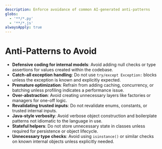 ```yaml
---
description: Enforce avoidance of common AI-generated anti-patterns
globs:
  - '**/*.py'
  - '**/*.js'
alwaysApply: true
---
```


# Anti-Patterns to Avoid

- **Defensive coding for internal models**: Avoid adding null checks or type assertions for values created within the codebase.
- **Catch-all exception handling**: Do not use `try/except Exception:` blocks unless the exception is known and explicitly expected.
- **Premature optimization**: Refrain from adding caching, concurrency, or batching unless profiling indicates a performance issue.
- **Over-abstraction**: Avoid creating unnecessary layers like factories or managers for one-off logic.
- **Revalidating trusted inputs**: Do not revalidate enums, constants, or trusted internal inputs.
- **Java-style verbosity**: Avoid verbose object construction and boilerplate patterns not idiomatic to the language in use.
- **Stateful helpers**: Do not store unnecessary state in classes unless required for persistence or object lifecycle.
- **Unnecessary type checks**: Avoid using `isinstance()` or similar checks on known internal objects unless explicitly needed.
